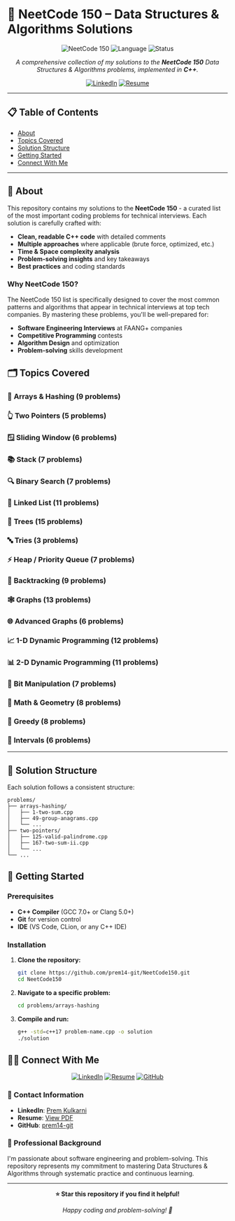 # 🚀 NeetCode 150 – Data Structures & Algorithms Solutions

<div align="center">

![NeetCode 150](https://img.shields.io/badge/NeetCode-150%20Problems-blue?style=for-the-badge&logo=leetcode)
![Language](https://img.shields.io/badge/Language-C++-orange?style=for-the-badge&logo=cplusplus)
![Status](https://img.shields.io/badge/Status-In%20Progress-yellow?style=for-the-badge)

*A comprehensive collection of my solutions to the **NeetCode 150** Data Structures & Algorithms problems, implemented in **C++**.*

[![LinkedIn](https://img.shields.io/badge/LinkedIn-Connect-blue?style=for-the-badge&logo=linkedin)](https://www.linkedin.com/in/prem-kulkarni-977b26289/)
[![Resume](https://img.shields.io/badge/Resume-View-green?style=for-the-badge&logo=google-drive)](https://drive.google.com/file/d/12UB_-FNSKaRKZjgjW_5duqIp0LwOENCw/view?usp=sharing)

</div>

---

## 📋 Table of Contents
- [About](#-about)
- [Topics Covered](#-topics-covered)
- [Solution Structure](#-solution-structure)
- [Getting Started](#-getting-started)
- [Connect With Me](#-connect-with-me)

---

## 🎯 About

This repository contains my solutions to the **NeetCode 150** - a curated list of the most important coding problems for technical interviews. Each solution is carefully crafted with:

- **Clean, readable C++ code** with detailed comments
- **Multiple approaches** where applicable (brute force, optimized, etc.)
- **Time & Space complexity analysis**
- **Problem-solving insights** and key takeaways
- **Best practices** and coding standards

### Why NeetCode 150?
The NeetCode 150 list is specifically designed to cover the most common patterns and algorithms that appear in technical interviews at top tech companies. By mastering these problems, you'll be well-prepared for:

- **Software Engineering Interviews** at FAANG+ companies
- **Competitive Programming** contests
- **Algorithm Design** and optimization
- **Problem-solving** skills development


## 🗂 Topics Covered

### 🔢 **Arrays & Hashing** (9 problems)

### 👆 **Two Pointers** (5 problems)

### 🪟 **Sliding Window** (6 problems)

### 📚 **Stack** (7 problems)

### 🔍 **Binary Search** (7 problems)

### 🔗 **Linked List** (11 problems)

### 🌳 **Trees** (15 problems)

### 🔤 **Tries** (3 problems)

### ⚡ **Heap / Priority Queue** (7 problems)

### 🔄 **Backtracking** (9 problems)

### 🕸️ **Graphs** (13 problems)

### 🌐 **Advanced Graphs** (6 problems)

### 📈 **1-D Dynamic Programming** (12 problems)

### 📊 **2-D Dynamic Programming** (11 problems)

### 🔧 **Bit Manipulation** (7 problems)

### 📐 **Math & Geometry** (8 problems)

### 📐 **Greedy** (8 problems)

### 📐 **Intervals** (6 problems)

---

## 📁 Solution Structure

Each solution follows a consistent structure:

```
problems/
├── arrays-hashing/
│   ├── 1-two-sum.cpp
│   ├── 49-group-anagrams.cpp
│   └── ...
├── two-pointers/
│   ├── 125-valid-palindrome.cpp
│   ├── 167-two-sum-ii.cpp
│   └── ...
└── ...
```

## 🚀 Getting Started

### Prerequisites
- **C++ Compiler** (GCC 7.0+ or Clang 5.0+)
- **Git** for version control
- **IDE** (VS Code, CLion, or any C++ IDE)

### Installation

1. **Clone the repository:**
   ```bash
   git clone https://github.com/prem14-git/NeetCode150.git
   cd NeetCode150
   ```

2. **Navigate to a specific problem:**
   ```bash
   cd problems/arrays-hashing
   ```

3. **Compile and run:**
   ```bash
   g++ -std=c++17 problem-name.cpp -o solution
   ./solution
   ```

## 👨‍💻 Connect With Me

<div align="center">

[![LinkedIn](https://img.shields.io/badge/LinkedIn-Prem%20Kulkarni-blue?style=for-the-badge&logo=linkedin)](https://www.linkedin.com/in/prem-kulkarni-977b26289/)
[![Resume](https://img.shields.io/badge/Resume-View%20PDF-green?style=for-the-badge&logo=google-drive)](https://drive.google.com/file/d/12UB_-FNSKaRKZjgjW_5duqIp0LwOENCw/view?usp=sharing)
[![GitHub](https://img.shields.io/badge/GitHub-prem14--git-black?style=for-the-badge&logo=github)](https://github.com/prem14-git)

</div>

### 📧 Contact Information
- **LinkedIn**: [Prem Kulkarni](https://www.linkedin.com/in/prem-kulkarni-977b26289/)
- **Resume**: [View PDF](https://drive.google.com/file/d/12UB_-FNSKaRKZjgjW_5duqIp0LwOENCw/view?usp=sharing)
- **GitHub**: [prem14-git](https://github.com/prem14-git)

### 💼 Professional Background
I'm passionate about software engineering and problem-solving. This repository represents my commitment to mastering Data Structures & Algorithms through systematic practice and continuous learning.

---

<div align="center">

**⭐ Star this repository if you find it helpful!**

*Happy coding and problem-solving! 🎉*

</div>